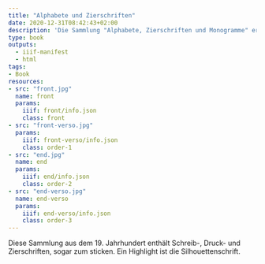 ```yaml
---
title: "Alphabete und Zierschriften"
date: 2020-12-31T08:42:43+02:00
description: 'Die Sammlung "Alphabete, Zierschriften und Monogramme" erschien ca. 1894 bei F. Bartholomäus, Erfurt. <a class="worldcat" href="http://www.worldcat.org/oclc/250533803">&nbsp;</a>'
type: book
outputs:
  - iiif-manifest
  - html
tags:
- Book
resources:
- src: "front.jpg"
  name: front
  params:
    iiif: front/info.json
    class: front
- src: "front-verso.jpg"
  params:
    iiif: front-verso/info.json
    class: order-1
- src: "end.jpg"
  name: end
  params:
    iiif: end/info.json
    class: order-2
- src: "end-verso.jpg"
  name: end-verso
  params:
    iiif: end-verso/info.json
    class: order-3
---
```

Diese Sammlung aus dem 19. Jahrhundert enthält Schreib-, Druck- und Zierschriften, sogar zum sticken. Ein Highlight ist die Silhouettenschrift.
